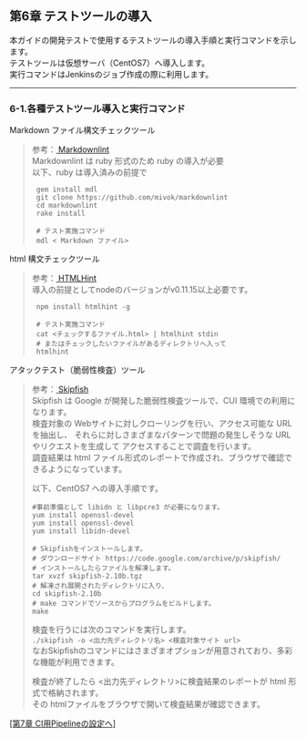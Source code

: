 ## 第6章 テストツールの導入<a name="testtool"></a><br/>

本ガイドの開発テストで使用するテストツールの導入手順と実行コマンドを示します。<br/>
テストツールは仮想サーバ（CentOS7）へ導入します。<br/>
実行コマンドはJenkinsのジョブ作成の際に利用します。<br/>

-----------------------------------------------------------------------------------------------

### 6-1.各種テストツール導入と実行コマンド

Markdown ファイル構文チェックツール <br/>
 >参考：[ Markdownlint ](https://github.com/mivok/markdownlint)<br/>
 >Markdownlint は ruby 形式のため ruby の導入が必要<br/>
 >以下、ruby は導入済みの前提で
 > ```
 >  gem install mdl
 >  git clone https://github.com/mivok/markdownlint
 >  cd markdownlint
 >  rake install
 >
 >  # テスト実施コマンド
 >  mdl < Markdown ファイル>
 > ```

html 構文チェックツール<br>
 > 参考：[ HTMLHint ](http://htmlhint.com/)<br/>
 > 導入の前提としてnodeのバージョンがv0.11.15以上必要です。<br/>
 >
 > ```
 >  npm install htmlhint -g
 >
 >  # テスト実施コマンド
 >  cat <チェックするファイル.html> | htmlhint stdin
 >  # またはチェックしたいファイルがあるディレクトリへ入って
 >  htmlhint
 > ```


アタックテスト（脆弱性検査）ツール<br/>

 > 参考：[ Skipfish ](https://code.google.com/archive/p/skipfish/wikis/SkipfishDoc.wiki)<br/>
 > Skipfish は Google が開発した脆弱性検査ツールで、CUI 環境での利用になります。<br/>
 > 検査対象の Webサイトに対しクローリングを行い、アクセス可能な URL を抽出し、
 > それらに対しさまざまなパターンで問題の発生しそうな URL やリクエストを生成して
 > アクセスすることで調査を行います。<br/>
 > 調査結果は html ファイル形式のレポートで作成され、ブラウザで確認できるようになっています。<br/>
 >
 > 以下、CentOS7 への導入手順です。<br/>
 >
 > ```
 > #事前準備として libidn と libpcre3 が必要になります。
 > yum install openssl-devel
 > yum install openssl-devel
 > yum install libidn-devel
 >
 > # Skipfishをインストールします。
 > # ダウンロードサイト https://code.google.com/archive/p/skipfish/
 > # インストールしたらファイルを解凍します。
 > tar xvzf skipfish-2.10b.tgz
 > # 解凍され展開されたディレクトリに入り、
 > cd skipfish-2.10b
 > # make コマンドでソースからプログラムをビルドします。
 > make
 > ```
 > 検査を行うには次のコマンドを実行します。<br/>
 > `./skipfish -o <出力先ディレクトリ名> <検査対象サイト url>` <br/>
 > なおSkipfishのコマンドにはさまざまオプションが用意されており、多彩な機能が利用できます。<br/>
 >
 > 検査が終了したら <出力先ディレクトリ>に検査結果のレポートが html 形式で格納されます。<br/>
 > その htmlファイルをブラウザで開いて検査結果が確認できます。
 >

[[第7章 CI用Pipelineの設定へ]](pipeline.md)
